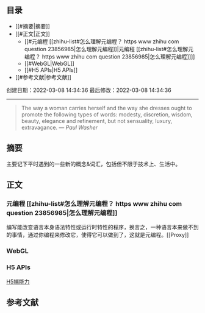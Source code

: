 ## 目录

- [[#摘要|摘要]]
- [[#正文|正文]]
	- [[#元编程 [[zhihu-list#怎么理解元编程？ https www zhihu com question 23856985|怎么理解元编程]]|元编程 [[zhihu-list#怎么理解元编程？ https www zhihu com question 23856985|怎么理解元编程]]]]
	- [[#WebGL|WebGL]]
	- [[#H5 APIs|H5 APIs]]
- [[#参考文献|参考文献]]

创建日期：2022-03-08 14:34:36
最后修改：2022-03-08 14:34:36
- - -
> The way a woman carries herself and the way she dresses ought to promote the following types of words: modesty, discretion, wisdom, beauty, elegance and refinement, but not sensuality, luxury, extravagance.
> — <cite>Paul Washer</cite>
## 摘要
主要记下平时遇到的一些新的概念&词汇，包括但不限于技术上、生活中。
## 正文
### 元编程 [[zhihu-list#怎么理解元编程？ https www zhihu com question 23856985|怎么理解元编程]]
编写能改变语言本身语法特性或运行时特性的程序，换言之，一种语言本来做不到的事情，通过你编程来修改它，使得它可以做到了，这就是元编程。[[Proxy]]
### WebGL
### H5 APIs
[H5端能力](https://whatwebcando.today/)

## 参考文献
